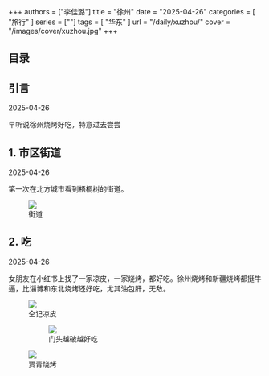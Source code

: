 +++
authors = ["李佳潞"]
title = "徐州"
date = "2025-04-26"
categories = [
    "旅行"
]
series = [""]
tags = [
    "华东"
]
url = "/daily/xuzhou/"
cover = "/images/cover/xuzhou.jpg"
+++
<!DOCTYPE html>
<html lang="zh-CN">
<head>
    <meta charset="UTF-8">
    <meta name="viewport" content="width=device-width, initial-scale=1.0">
    <link rel="stylesheet" href="/assets/css/styles.css">
    <script src="/assets/js/toc.js"></script>    
</head>
<body>
    <article>
        <nav>
            <h2>目录</h2>
            <ul id="toc">
                <!-- 目录项会在这里动态生成 -->
            </ul>
        </nav>
        <section>
            <h2>引言</h2>
            <p>2025-04-26</p>
            <p>         早听说徐州烧烤好吃，特意过去尝尝</p>
        </section>
        <section>
            <h2>1. 市区街道</h2>
            <p>2025-04-26 <i class="fas fa-sun"></i></p>
            <p>         第一次在北方城市看到梧桐树的街道。</p>
            <div class="container">
                <div class="image">
                    <figure>
                        <a data-fancybox="gallery" href="https://cdn.heirenlop.com/daily-record/xuzhou1.png">
    <img src="https://cdn.heirenlop.com/daily-record/xuzhou1.png" loading="lazy">
</a>
                        <figcaption>街道</figcaption>
                    </figure>
                </div>
            </div>
        </section>
        <section>
            <h2>2. 吃</h2>
            <p>2025-04-26 <i class="fas fa-sun"></i></p>
            <p>         女朋友在小红书上找了一家凉皮，一家烧烤，都好吃。徐州烧烤和新疆烧烤都挺牛逼，比淄博和东北烧烤还好吃，尤其油包肝，无敌。</p>
            <div class="container">
                <div class="image">
                    <figure>
                        <a data-fancybox="gallery" href="https://cdn.heirenlop.com/daily-record/xuzhou2.png">
    <img src="https://cdn.heirenlop.com/daily-record/xuzhou2.png" loading="lazy">
</a>
        <figcaption>仝记凉皮</figcaption>
<figure>
    <a data-fancybox="gallery" href="https://cdn.heirenlop.com/daily-record/xuzhou4.png">
<img src="https://cdn.heirenlop.com/daily-record/xuzhou4.png" loading="lazy">
</a>
                        <figcaption>门头越破越好吃</figcaption>
                    </figure>
                </div>
            </div>
            <div class="container">
                <div class="image">
                    <figure>
                        <a data-fancybox="gallery" href="https://cdn.heirenlop.com/daily-record/xuzhou3.png">
    <img src="https://cdn.heirenlop.com/daily-record/xuzhou3.png" loading="lazy">
</a>
                        <figcaption>贾青烧烤</figcaption>
                    </figure>
                </div>
            </div>
        </section>
    </article>
</body>
</html>